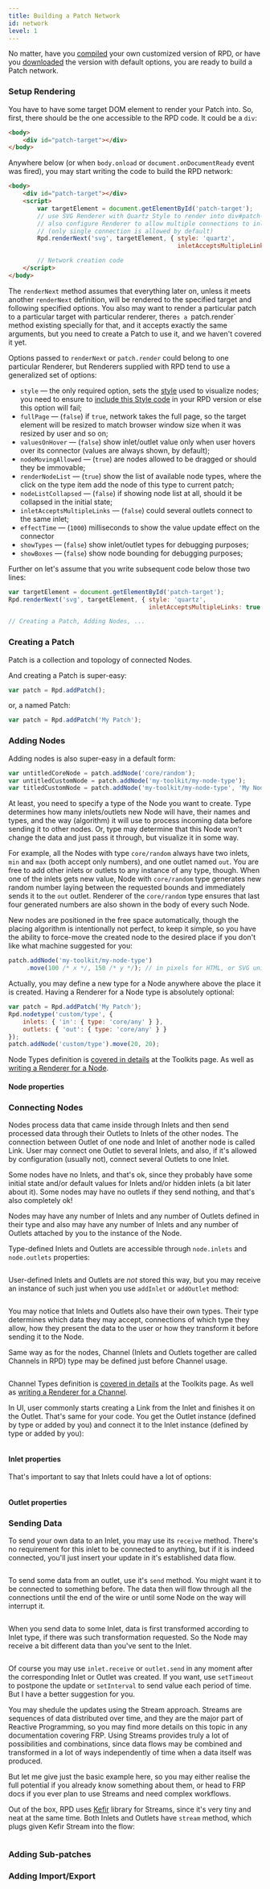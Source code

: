 ```yaml
---
title: Building a Patch Network
id: network
level: 1
---
```


No matter, have you [compiled](./setup.html#Compilation) your own customized version of RPD, or have you [downloaded](./setup.html#Download) the version with default options, you are ready to build a Patch network.

<!-- Here's an example of a very simple patch, just to give you an idea on how easy it is to build one:

```html
<div id="patch-target"></div>
<script>
    var targetElement = document.getElementById('patch-target');
    var patch = Rpd.render('svg', targetElement, { style: 'quartz' });
    var randomNode = patch.addNode('core/random', 'Random');    
    var numberNode = patch.addNode('core/number', 'Number');
    randomNode.outlets['out'].connect(numberNode.inlets['in']);
    randomNode.inlets['min'].receive(10);
    randomNode.inlets['max'].receive(Kefir.repeat(function() {
        return Kefir.sequentially(1000, [100, 1000, 10000]);
    })); // will sequence 100, 1000, 10000, 100, 1000, 1000, ... sending new value every second
</script>
```

But of course that's not everything RPD capable of — there are much, much more possibilities covered below, and they may help you build very complex Patches. -->

### Setup Rendering

You have to have some target DOM element to render your Patch into. So, first,
there should be the one accessible to the RPD code. It could be a `div`:

```html
<body>
    <div id="patch-target"></div>
</body>
```

Anywhere below (or when `body.onload` or `document.onDocumentReady` event was fired), you may start writing the code to build the RPD network:

```html
<body>
    <div id="patch-target"></div>
    <script>
        var targetElement = document.getElementById('patch-target');
        // use SVG Renderer with Quartz Style to render into div#patch-target,
        // also configure Renderer to allow multiple connections to inlets
        // (only single connection is allowed by default)
        Rpd.renderNext('svg', targetElement, { style: 'quartz',
                                               inletAcceptsMultipleLinks: true });

        // Network creation code
    </script>
</body>
```

The `renderNext` method assumes that everything later on, unless it meets another `renderNext` definition, will be rendered to the specified target and following specified options. You also may want to render a particular patch to a particular target with particular renderer, there`s a `patch.render` method existing specially for that, and it accepts exactly the same arguments, but you need to create a Patch to use it, and we haven't covered it yet.

Options passed to `renderNext` or `patch.render` could belong to one particular Renderer, but Renderers supplied with RPD tend to use a generalized set of options:

* `style` — the only required option, sets the [style](../examples.html#styles-and-renderers) used to visualize nodes; you need to ensure to [include this Style code](./setup.html#compilation-options) in your RPD version or else this option will fail;
* `fullPage` — (`false`) if `true`, network takes the full page, so the target element will be resized to match browser window size when it was resized by user and so on;
* `valuesOnHover` — (`false`) show inlet/outlet value only when user hovers over its connector (values are always shown, by default);
* `nodeMovingAllowed` — (`true`) are nodes allowed to be dragged or should they be immovable;
* `renderNodeList` — (`true`) show the list of available node types, where the click on the type item add the node of this type to current patch;
* `nodeListCollapsed` — (`false`) if showing node list at all, should it be collapsed in the initial state;
* `inletAcceptsMultipleLinks` — (`false`) could several outlets connect to the same inlet;
* `effectTime` — (`1000`) milliseconds to show the value update effect on the connector
* `showTypes` — (`false`) show inlet/outlet types for debugging purposes;
* `showBoxes` — (`false`) show node bounding for debugging purposes;

Further on let's assume that you write subsequent code below those two lines:

```javascript
var targetElement = document.getElementById('patch-target');
Rpd.renderNext('svg', targetElement, { style: 'quartz',
                                       inletAcceptsMultipleLinks: true });

// Creating a Patch, Adding Nodes, ...
```

### Creating a Patch

Patch is a collection and topology of connected Nodes.

And creating a Patch is super-easy:

```javascript
var patch = Rpd.addPatch();
```

or, a named Patch:

```javascript
var patch = Rpd.addPatch('My Patch');
```

### Adding Nodes

Adding nodes is also super-easy in a default form:

```javascript
var untitledCoreNode = patch.addNode('core/random');
var untitledCustomNode = patch.addNode('my-toolkit/my-node-type');
var titledCustomNode = patch.addNode('my-toolkit/my-node-type', 'My Node');
```

At least, you need to specify a type of the Node you want to create. Type determines how many inlets/outlets new Node will have, their names and types, and the way (algorithm) it will use to process incoming data before sending it to other nodes. Or, type may determine that this Node won't change the data and just pass it through, but visualize it in some way.

For example, all the Nodes with type `core/random` always have two inlets, `min` and `max` (both accept only numbers), and one outlet named `out`. You are free to add other inlets or outlets to any instance of any type, though. When one of the inlets gets new value, Node with `core/random` type generates new random number laying between the requested bounds and immediately sends it to the `out` outlet. Renderer of the `core/random` type ensures that last four generated numbers are also shown in the body of every such Node.

New nodes are positioned in the free space automatically, though the placing algorithm is intentionally not perfect, to keep it simple, so you have the ability to force-move the created node to the desired place if you don't like what machine suggested for you:

```javascript
patch.addNode('my-toolkit/my-node-type')
     .move(100 /* x */, 150 /* y */); // in pixels for HTML, or SVG units
```


<!-- But nodes also could have options you may find useful. These options are passed as an object:

```javascript

```

* -->

Actually, you may define a new type for a Node anywhere above the place it is created. Having a Renderer for a Node type is absolutely optional:

```javascript
var patch = Rpd.addPatch('My Patch');
Rpd.nodetype('custom/type', {
    inlets: { 'in': { type: 'core/any' } },
    outlets: { 'out': { type: 'core/any' } }
});
patch.addNode('custom/type').move(20, 20);
```

<!-- TODO: embedded example -->

Node Types definition is [covered in details](./toolkits.html#defining-node-type) at the Toolkits page. As well as [writing a Renderer for a Node](./toolkits.html#writing-node-renderer).

#### Node properties

### Connecting Nodes

Nodes process data that came inside through Inlets and then send processed data through their Outlets to Inlets of the other nodes. The connection between Outlet of one node and Inlet of another node is called Link. User may connect one Outlet to several Inlets, and also, if it's allowed by configuration (usually not), connect several Outlets to one Inlet.

<!-- TODO: some picture about how the process goes -->

Some nodes have no Inlets, and that's ok, since they probably have some initial state and/or default values for Inlets and/or hidden inlets (a bit later about it). Some nodes may have no outlets if they send nothing, and that's also completely ok!

Nodes may have any number of Inlets and any number of Outlets defined in their type and also may have any number of Inlets and any number of Outlets attached by you to the instance of the Node.

Type-defined Inlets and Outlets are accessible through `node.inlets` and `node.outlets` properties:

```javascript
```

User-defined Inlets and Outlets are _not_ stored this way, <!-- (since it's not allowed to mutate Node state from the code) --> but you may receive an instance of such just when you use `addInlet` or `addOutlet` method:

```javascript
```

You may notice that Inlets and Outlets also have their own types. Their type determines which data they may accept, connections of which type they allow, how they present the data to the user or how they transform it before sending it to the Node.

Same way as for the nodes, Channel (Inlets and Outlets together are called Channels in RPD) type may be defined just before Channel usage.

```javascript
```

Channel Types definition is [covered in details](./toolkits.html#defining-channel-type) at the Toolkits page. As well as [writing a Renderer for a Channel](./toolkits.html#writing-channel-renderer).

In UI, user commonly starts creating a Link from the Inlet and finishes it on the Outlet. That's same for your code. You get the Outlet instance (defined by type or added by you) and connect it to the Inlet instance (defined by type or added by you):

```javascript
```

#### Inlet properties

That's important to say that Inlets could have a lot of options:

```javascript
```

#### Outlet properties

### Sending Data

To send your own data to an Inlet, you may use its `receive` method. There's no requirement for this inlet to be connected to anything, but if it is indeed connected, you'll just insert your update in it's established data flow.

```javascript
```

To send some data from an outlet, use it's `send` method. You might want it to be connected to something before. The data then will flow through all the connections until the end of the wire or until some Node on the way will interrupt it.

```javascript
```

When you send data to some Inlet, data is first transformed according to Inlet type, if there was such transformation requested. So the Node may receive a bit different data than you've sent to the Inlet.

```javascript
```

Of course you may use `inlet.receive` or `outlet.send` in any moment after the corresponding Inlet or Outlet was created. If you want, use `setTimeout` to postpone the update or `setInterval` to send value each period of time. But I have a better suggestion for you.

You may shedule the updates using the Stream approach. Streams are sequences of data distributed over time, and they are the major part of Reactive Programming, so you may find more details on this topic in any documentation covering FRP. Using Streams provides truly a lot of possibilities and combinations, since data flows may be combined and transformed in a lot of ways independently of time when a data itself was produced.

But let me give just the basic example here, so you may either realise the full potential if you already know something about them, or head to FRP docs if you ever plan to use Streams and need complex workflows.

Out of the box, RPD uses [Kefir][kefir] library for Streams, since it's very tiny and neat <!-- laconic --> at the same time. Both Inlets and Outlets have `stream` method, which plugs given Kefir Stream into the flow:

```javascript
```

### Adding Sub-patches

### Adding Import/Export

[kefir]: http://rpominov.github.io/kefir
